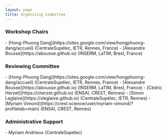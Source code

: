 ```yaml
---
layout: page
title: Organizing Committee
---
```


<h3>Workshop Chairs</h3>
- [Hong-Phuong Dang](https://sites.google.com/view/hongphuong-dang/accueil) (CentraleSupélec, IETR, Rennes, France)
- [Alexandre Bousse](https://abousse.github.io) (INSERM, LaTIM, Brest, France)

<h3>Reviewing Committee</h3>
- [Hong-Phuong Dang](https://sites.google.com/view/hongphuong-dang/accueil) (CentraleSupélec, IETR, Rennes, France)
- [Alexandre Bousse](https://abousse.github.io) (INSERM, LaTIM, Brest, France)
- [Cédric Herzet](https://cherzet.github.io) (ENSAI, CREST, Rennes)
- [Simon Leglaive](https://sleglaive.github.io) (CentraleSupélec, IETR, Rennes)
- [Myriam Vimond](https://crest.science/user/myriam-vimond/?profiletab=main) (ENSAI, CREST, Rennes)


<h3>Administrative Support</h3>
- Myriam Andrieux (CentraleSupélec)

